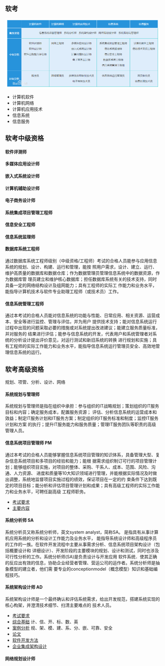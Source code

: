 
## 软考

![ruankao](../img/00-ruankao.jpg)

* 计算机软件
* 计算机网络
* 计算机应用技术
* 信息系统
* 信息服务

## 软考中级资格

#### 软件评测师

#### 多媒体应用设计师
#### 嵌入式系统设计师
#### 计算机辅助设计师
#### 电子商务设计师

#### 系统集成项目管理工程师
#### 信息安全工程师
#### 信息系统监理师
#### 数据库系统工程师
通过数据库系统工程师级别（中级资格/工程师）考试的合格人员能参与应用信息系统的规划、设计、构建、运行和管理，能按
照用户需求，设计、建立、运行、维护高质量的数据库和数据仓库；作为数据管理员管理信息系统中的数据资源，作为数据库管
理员建立和维护核心数据库；担任数据库系统有关的技术支持，同时具备一定的网络结构设计及组网能力；具有工程师的实际工
作能力和业务水平，能指导计算机技术与软件专业助理工程师（或技术员）工作。
#### 信息系统管理工程师
通过本考试的合格人员能对信息系统的功能与性能、日常应用、相关资源、运营成本、安全等进行监控、管理与评估，并为用户
提供技术支持；能对信息系统运行过程中出现的问题采取必要的措施或对系统提出改进建议；能建立服务质量标准，并对服务的
结果进行评估；能参与信息系统的开发，代表用户和系统管理者对系统的分析设计提出评价意见，对运行测试和新旧系统的转换
进行规划和实施；具有工程师的实际工作能力和业务水平，能指导信息系统运行管理员安全、高效地管理信息系统的运行。

## 软考高级资格
规划、项管、分析、设计、网络

#### 系统规划与管理师
系统规划与管理师是指在组织中承担：参与组织的IT战略规划；策划组织的IT服务目标和内容；确定服务成本，配置服务资源；
评估、分析信息系统的运营成本和效益；制定IT服务计划和IT服务方案；制定组织的IT服务标准和制度；监控IT服务计划和方案
的执行；提升IT服务能力和服务质量；管理IT服务团队等职责的高级管理人员。

#### 信息系统项目管理师 PM
通过本考试的合格人员能够掌握信息系统项目管理的知识体系，具备管理大型、复杂信息系统项目和多项目的经验和能力；能根
据需求组织制订可行的项目管理计划；能够组织项目实施，对项目的整体、采购、干系人、成本、范围、风险、沟通、人力资源、
进度和质量等10大知识领域进行管理，并能根据实际情况及时做出调整，系统地监督项目实施过程的绩效，保证项目在一定的约
束条件下达到既定的项目目标；能分析和评估项目管理计划和成果；具有高级工程师的实际工作能力和业务水平，可聘任副高级
工程师职务。

* [考试要求](/80-project/exam/30-pm-require.md)
* [主要内容](/80-project/exam/31-pm.md)

#### 系统分析师 SA
系统分析员又称系统分析师，英文system analyst，简称SA。 是指具有从事计算机应用系统的分析和设计工作能力及业务水平，
能指导系统设计师和高级程序员的工作的一族。在软件开发流程中主要从事需求分析、信息系统项目架构设计（包括概要设计和
详细设计）、开发阶段的主要模块的规划、设计和测试，同时也涉及可行性分析的工作。系统分析师(SA)是负责设计与开发应用
软件系统．使其正确的反应出有效的信息，协助企业经营者管理、营运公司的运作者。系统分析师是抽象模型的建立者，他们需
要专业的conceptionmodel（概念模型）知识和基础编程技巧。

#### 系统架构设计师 AD
系统架构设计师是一个最终确认和评估系统需求，给出开发规范，搭建系统实现的核心构架，并澄清技术细节、扫清主要难点的
技术人员。

* [考试要求](/80-project/exam/40-ad-require.md)
* [综合基础](/80-project/exam/41-ad-base.md) 计、信、开、标、数、英
* [案例分析](/80-project/exam/42-ad-case.md) 规、架、模、建、系、分、嵌、可靠、安全
* [论文](/80-project/exam/43-ad-papers.md)
* [软件开发方法](/80-project/exam/44-ad-dev.md)
* [企业集成架构设计](/80-project/exam/45-ad-design.md)

#### 网络规划设计师
